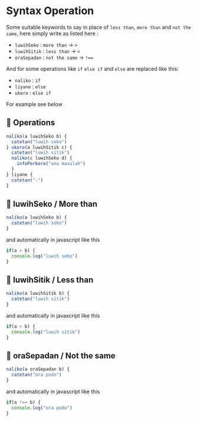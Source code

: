 # Syntax Operation

Some suitable keywords to say in place of `less than`, `more than` and `not the same`, here simply write as listed here :

- `luwihSeko` : `more than` → `>`
- `luwihSitik` : `less than` → `<`
- `oraSepadan` : `not the same` → `!==`

And for some operations like `if` `else if` and `else` are replaced like this:

- `naliko` : `if`
- `liyane` : `else`
- `ukoro` : `else if`

For example see below

## 🍵 Operations

```js
naliko(a luwihSeko b) {
  catetan("luwih seko")
} ukoro(a luwihSitik c) {
  catetan("luwih sitik")
  naliko(c luwihSeko d) {
    infoPerkoro("ana masalah")
  }
} liyane {
  catetan("-")
}
```

## 🍵 luwihSeko / More than

```js
naliko(a luwihSeko b) {
  catetan("luwih seko")
}
```

and automatically in javascript like this

```js
if(a > b) {
  console.log("luwih seko")
}
```

## 🍵 luwihSitik / Less than

```js
naliko(a luwihSitik b) {
  catetan("luwih sitik")
}
```

and automatically in javascript like this

```js
if(a < b) {
  console.log("luwih sitik")
}
```

## 🍵 oraSepadan / Not the same

```js
naliko(a oraSepadan b) {
  catetan("ora podo")
}
```

and automatically in javascript like this

```js
if(a !== b) {
  console.log("ora podo")
}
```
